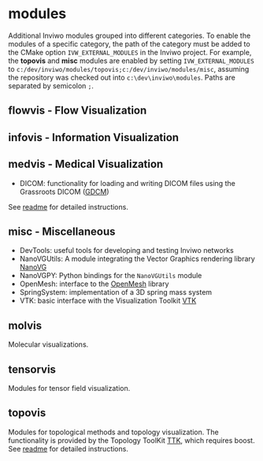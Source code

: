 # modules

Additional Inviwo modules grouped into different categories. To enable the modules of a specific category, the path of the category must be added to the CMake option `IVW_EXTERNAL_MODULES` in the Inviwo project. For example, the **topovis** and **misc** modules are enabled by setting `IVW_EXTERNAL_MODULES` to `c:/dev/inviwo/modules/topovis;c:/dev/inviwo/modules/misc`, assuming the repository was checked out into `c:\dev\inviwo\modules`. Paths are separated by semicolon `;`.

## flowvis - Flow Visualization
## infovis - Information Visualization
## medvis - Medical Visualization

* DICOM: functionality for loading and writing DICOM files using the Grassroots DICOM ([GDCM](https://sourceforge.net/projects/gdcm/))

See [readme](medvis/readme.md) for detailed instructions.

## misc - Miscellaneous

* DevTools: useful tools for developing and testing Inviwo networks
* NanoVGUtils: A module integrating the Vector Graphics rendering library [NanoVG](https://github.com/memononen/nanovg)
* NanoVGPY: Python bindings for the `NanoVGUtils` module
* OpenMesh: interface to the [OpenMesh](https://www.openmesh.org) library
* SpringSystem: implementation of a 3D spring mass system
* VTK: basic interface with the Visualization Toolkit [VTK](https://vtk.org)

## molvis
Molecular visualizations.

## tensorvis
Modules for tensor field visualization. 

## topovis 
Modules for topological methods and topology visualization. The functionality is provided by the Topology ToolKit [TTK](https://topology-tool-kit.github.io/), which requires boost. See [readme](topovis/readme.md) for detailed instructions.
